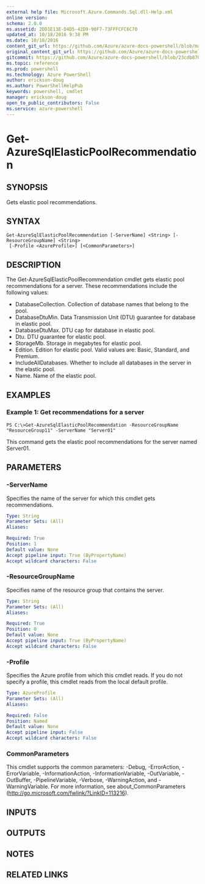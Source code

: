 ```yaml
---
external help file: Microsoft.Azure.Commands.Sql.dll-Help.xml
online version: 
schema: 2.0.0
ms.assetid: 2DD1E13E-D4D5-42D9-90F7-73FFFCFC6C70
updated_at: 10/18/2016 9:38 PM
ms.date: 10/18/2016
content_git_url: https://github.com/Azure/azure-docs-powershell/blob/master/azureps-cmdlets-docs/ResourceManager/AzureRM.Sql/v0.9.8/Get-AzureSqlElasticPoolRecommendation.md
original_content_git_url: https://github.com/Azure/azure-docs-powershell/blob/master/azureps-cmdlets-docs/ResourceManager/AzureRM.Sql/v0.9.8/Get-AzureSqlElasticPoolRecommendation.md
gitcommit: https://github.com/Azure/azure-docs-powershell/blob/23cdb8705d4ab9807c0e21b238f3b134a7d49c7d/azureps-cmdlets-docs/ResourceManager/AzureRM.Sql/v0.9.8/Get-AzureSqlElasticPoolRecommendation.md
ms.topic: reference
ms.prod: powershell
ms.technology: Azure PowerShell
author: erickson-doug
ms.author: PowerShellHelpPub
keywords: powershell, cmdlet
manager: erickson-doug
open_to_public_contributors: False
ms.service: azure-powershell
---
```


# Get-AzureSqlElasticPoolRecommendation

## SYNOPSIS
Gets elastic pool recommendations.

## SYNTAX

```
Get-AzureSqlElasticPoolRecommendation [-ServerName] <String> [-ResourceGroupName] <String>
 [-Profile <AzureProfile>] [<CommonParameters>]
```

## DESCRIPTION
The Get-AzureSqlElasticPoolRecommendation cmdlet gets elastic pool recommendations for a server.
These recommendations include the following values: 

- DatabaseCollection.
Collection of database names that belong to the pool.
- DatabaseDtuMin.
Data Transmission Unit (DTU) guarantee for database in elastic pool. 
- DatabaseDtuMax.
DTU cap for database in elastic pool. 
- Dtu.
DTU guarantee for elastic pool. 
- StorageMb.
Storage in megabytes for elastic pool. 
- Edition.
Edition for elastic pool.
Valid values are: Basic, Standard, and Premium. 
- IncludeAllDatabases.
Whether to include all databases in the server in the elastic pool. 
- Name.
Name of the elastic pool.

## EXAMPLES

### Example 1: Get recommendations for a server
```
PS C:\>Get-AzureSqlElasticPoolRecommendation -ResourceGroupName "ResourceGroup11" -ServerName "Server01"
```

This command gets the elastic pool recommendations for the server named Server01.

## PARAMETERS

### -ServerName
Specifies the name of the server for which this cmdlet gets recommendations.

```yaml
Type: String
Parameter Sets: (All)
Aliases: 

Required: True
Position: 1
Default value: None
Accept pipeline input: True (ByPropertyName)
Accept wildcard characters: False
```

### -ResourceGroupName
Specifies name of the resource group that contains the server.

```yaml
Type: String
Parameter Sets: (All)
Aliases: 

Required: True
Position: 0
Default value: None
Accept pipeline input: True (ByPropertyName)
Accept wildcard characters: False
```

### -Profile
Specifies the Azure profile from which this cmdlet reads.
If you do not specify a profile, this cmdlet reads from the local default profile.

```yaml
Type: AzureProfile
Parameter Sets: (All)
Aliases: 

Required: False
Position: Named
Default value: None
Accept pipeline input: False
Accept wildcard characters: False
```

### CommonParameters
This cmdlet supports the common parameters: -Debug, -ErrorAction, -ErrorVariable, -InformationAction, -InformationVariable, -OutVariable, -OutBuffer, -PipelineVariable, -Verbose, -WarningAction, and -WarningVariable. For more information, see about_CommonParameters (http://go.microsoft.com/fwlink/?LinkID=113216).

## INPUTS

## OUTPUTS

## NOTES

## RELATED LINKS


